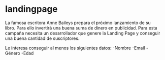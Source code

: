 # landingpage
La famosa escritora Anne Baileys prepara el próximo lanzamiento de su libro. Para ello invertirá una buena suma de dinero en publicidad. Para esta campaña necesita un desarrollador que genere la Landing Page y conseguir una buena cantidad de suscriptores.

Le interesa conseguir al menos los siguientes datos:
-Nombre
-Email
-Género
-Edad
